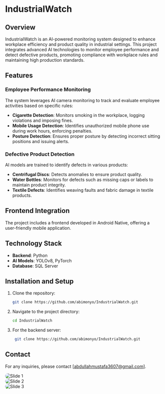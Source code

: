 # IndustrialWatch
## Overview
IndustrialWatch is an AI-powered monitoring system designed to enhance workplace efficiency and product quality in industrial settings. This project integrates advanced AI technologies to monitor employee performance and detect defective products, promoting compliance with workplace rules and maintaining high production standards.
## Features
### Employee Performance Monitoring
The system leverages AI camera monitoring to track and evaluate employee activities based on specific rules:
- **Cigarette Detection**: Monitors smoking in the workplace, logging violations and imposing fines.
- **Mobile Usage Detection**: Identifies unauthorized mobile phone use during work hours, enforcing penalties.
- **Posture Detection**: Ensures proper posture by detecting incorrect sitting positions and issuing alerts.
### Defective Product Detection
AI models are trained to identify defects in various products:
- **Centrifugal Discs**: Detects anomalies to ensure product quality.
- **Water Bottles**: Monitors for defects such as missing caps or labels to maintain product integrity.
- **Textile Defects**: Identifies weaving faults and fabric damage in textile products.
## Frontend Integration
The project includes a frontend developed in Android Native, offering a user-friendly mobile application.
## Technology Stack
- **Backend**: Python
- **AI Models**: YOLOv8, PyTorch
- **Database**: SQL Server
## Installation and Setup
1. Clone the repository:
    ```bash
    git clone https://github.com/abimonyo/IndustrialWatch.git
    ```
2. Navigate to the project directory:
    ```bash
    cd IndustrialWatch
    ```
3. For the backend server:
   ```bash
    git clone https://github.com/abimonyo/IndustrialWatch.git
    ```
## Contact
For any inquiries, please contact [abdullahmustafa3607@gmail.com].

<div style="border-radius: 10px; overflow: hidden; width: fit-content;">
  <img src="./images/Slide_1.png" alt="Slide 1" />
</div>
<div style="border-radius: 10px; overflow: hidden; width: fit-content;">
  <img src="./images/Slide_2.png" alt="Slide 2" />
</div>
<div style="border-radius: 10px; overflow: hidden; width: fit-content;">
  <img src="./images/Slide_3.png" alt="Slide 3" />
